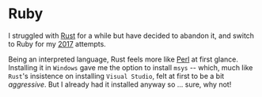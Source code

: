 # Ruby

I struggled with [Rust](./Rust.md) for a while but have decided to abandon it,
and switch to Ruby for my [2017](../../2017/README.md) attempts.

Being an interpreted language, Rust feels more like [Perl](./Perl.md) at first
glance. Installing it in `Windows` gave me the option to install `msys` --
which, much like `Rust`'s insistence on installing `Visual Studio`, felt at
first to be a bit _aggressive_. But I already had it installed anyway so ...
sure, why not!
